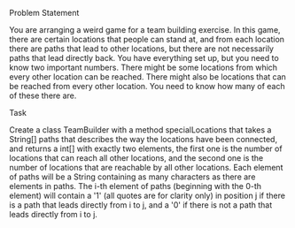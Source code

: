 Problem Statement

You are arranging a weird game for a team building exercise. In this game, there are certain locations that people can stand at, and from each location there are paths that lead to other locations, but there are not necessarily paths that lead directly back. You have everything set up, but you need to know two important numbers. There might be some locations from which every other location can be reached. There might also be locations that can be reached from every other location. You need to know how many of each of these there are.

Task

Create a class TeamBuilder with a method specialLocations that takes a String[] paths that describes the way the locations have been connected, and returns a int[] with exactly two elements, the first one is the number of locations that can reach all other locations, and the second one is the number of locations that are reachable by all other locations. Each element of paths will be a String containing as many characters as there are elements in paths. The i-th element of paths (beginning with the 0-th element) will contain a '1' (all quotes are for clarity only) in position j if there is a path that leads directly from i to j, and a '0' if there is not a path that leads directly from i to j.